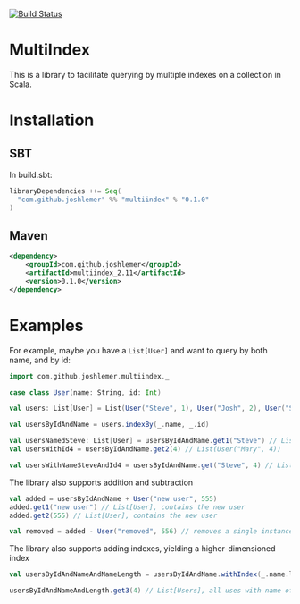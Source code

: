 [![Build Status](https://travis-ci.org/joshlemer/MultiIndex.svg?branch=master)](https://travis-ci.org/joshlemer/MultiIndex)

# MultiIndex

This is a library to facilitate querying by multiple indexes on a collection in Scala. 

# Installation

## SBT

In build.sbt:

```scala
libraryDependencies ++= Seq(
  "com.github.joshlemer" %% "multiindex" % "0.1.0"
)
```

## Maven

```xml
<dependency>
    <groupId>com.github.joshlemer</groupId>
    <artifactId>multiindex_2.11</artifactId>
    <version>0.1.0</version>
</dependency>
```

# Examples

For example, maybe you have a `List[User]` and want to query by both name, and by id:

```scala
import com.github.joshlemer.multiindex._

case class User(name: String, id: Int)

val users: List[User] = List(User("Steve", 1), User("Josh", 2), User("Steve", 3), User("Mary", 4))

val usersByIdAndName = users.indexBy(_.name, _.id)

val usersNamedSteve: List[User] = usersByIdAndName.get1("Steve") // List(User("Steve", 1), User("Steve", 3))
val usersWithId4 = usersByIdAndName.get2(4) // List(User("Mary", 4))

val usersWithNameSteveAndId4 = usersByIdAndName.get("Steve", 4) // List()

```

The library also supports addition and subtraction

```scala
val added = usersByIdAndName + User("new user", 555) 
added.get1("new user") // List[User], contains the new user
added.get2(555) // List[User], contains the new user

val removed = added - User("removed", 556) // removes a single instance of this user
```

The library also supports adding indexes, yielding a higher-dimensioned index

```scala
val usersByIdAndNameAndNameLength = usersByIdAndName.withIndex(_.name.length)

usersByIdAndNameAndLength.get3(4) // List[Users], all uses with name of length 4

```


